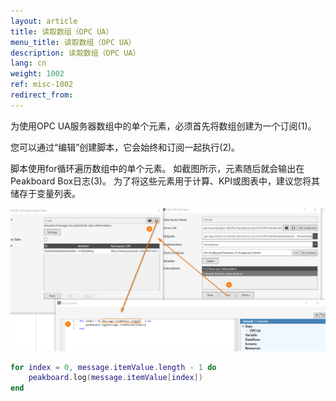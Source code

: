 ```yaml
---
layout: article
title: 读取数组（OPC UA）
menu_title: 读取数组（OPC UA）
description: 读取数组（OPC UA）
lang: cn
weight: 1002
ref: misc-1002
redirect_from:
---
```


为使用OPC UA服务器数组中的单个元素，必须首先将数组创建为一个订阅(1)。

您可以通过“编辑”创建脚本，它会始终和订阅一起执行(2)。

脚本使用for循环遍历数组中的单个元素。
如截图所示，元素随后就会输出在Peakboard Box日志(3)。
为了将这些元素用于计算、KPI或图表中，建议您将其储存于变量列表。

![img01](/assets/images/misc/ArrayOPCUA/img01.png)

```lua
for index = 0, message.itemValue.length - 1 do
	peakboard.log(message.itemValue[index])
end
```
